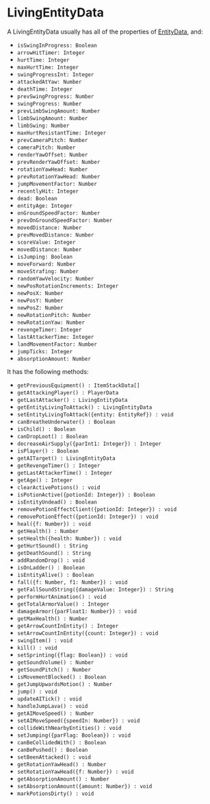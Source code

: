 # LivingEntityData

A LivingEntityData usually has all of the properties of [EntityData](EntityData.md), and:
- `isSwingInProgress: Boolean`
- `arrowHitTimer: Integer`
- `hurtTime: Integer`
- `maxHurtTime: Integer`
- `swingProgressInt: Integer`
- `attackedAtYaw: Number`
- `deathTime: Integer`
- `prevSwingProgress: Number`
- `swingProgress: Number`
- `prevLimbSwingAmount: Number`
- `limbSwingAmount: Number`
- `limbSwing: Number`
- `maxHurtResistantTime: Integer`
- `prevCameraPitch: Number`
- `cameraPitch: Number`
- `renderYawOffset: Number`
- `prevRenderYawOffset: Number`
- `rotationYawHead: Number`
- `prevRotationYawHead: Number`
- `jumpMovementFactor: Number`
- `recentlyHit: Integer`
- `dead: Boolean`
- `entityAge: Integer`
- `onGroundSpeedFactor: Number`
- `prevOnGroundSpeedFactor: Number`
- `movedDistance: Number`
- `prevMovedDistance: Number`
- `scoreValue: Integer`
- `movedDistance: Number`
- `isJumping: Boolean`
- `moveForward: Number`
- `moveStrafing: Number`
- `randomYawVelocity: Number`
- `newPosRotationIncrements: Integer`
- `newPosX: Number`
- `newPosY: Number`
- `newPosZ: Number`
- `newRotationPitch: Number`
- `newRotationYaw: Number`
- `revengeTimer: Integer`
- `lastAttackerTime: Integer`
- `landMovementFactor: Number`
- `jumpTicks: Integer`
- `absorptionAmount: Number`

It has the following methods:
- `getPreviousEquipment() : ItemStackData[]`
- `getAttackingPlayer() : PlayerData`
- `getLastAttacker() : LivingEntityData`
- `getEntityLivingToAttack() : LivingEntityData`
- `setEntityLivingToAttack({entity: EntityRef}) : void`
- `canBreatheUnderwater() : Boolean`
- `isChild() : Boolean`
- `canDropLoot() : Boolean`
- `decreaseAirSupply({parInt1: Integer}) : Integer`
- `isPlayer() : Boolean`
- `getAITarget() : LivingEntityData`
- `getRevengeTimer() : Integer`
- `getLastAttackerTime() : Integer`
- `getAge() : Integer`
- `clearActivePotions() : void`
- `isPotionActive({potionId: Integer}) : Boolean`
- `isEntityUndead() : Boolean`
- `removePotionEffectClient({potionId: Integer}) : void`
- `removePotionEffect({potionId: Integer}) : void`
- `heal({f: Number}) : void`
- `getHealth() : Number`
- `setHealth({health: Number}) : void`
- `getHurtSound() : String`
- `getDeathSound() : String`
- `addRandomDrop() : void`
- `isOnLadder() : Boolean`
- `isEntityAlive() : Boolean`
- `fall({f: Number, f1: Number}) : void`
- `getFallSoundString({damageValue: Integer}) : String`
- `performHurtAnimation() : void`
- `getTotalArmorValue() : Integer`
- `damageArmor({parFloat1: Number}) : void`
- `getMaxHealth() : Number`
- `getArrowCountInEntity() : Integer`
- `setArrowCountInEntity({count: Integer}) : void`
- `swingItem() : void`
- `kill() : void`
- `setSprinting({flag: Boolean}) : void`
- `getSoundVolume() : Number`
- `getSoundPitch() : Number`
- `isMovementBlocked() : Boolean`
- `getJumpUpwardsMotion() : Number`
- `jump() : void`
- `updateAITick() : void`
- `handleJumpLava() : void`
- `getAIMoveSpeed() : Number`
- `setAIMoveSpeed({speedIn: Number}) : void`
- `collideWithNearbyEntities() : void`
- `setJumping({parFlag: Boolean}) : void`
- `canBeCollidedWith() : Boolean`
- `canBePushed() : Boolean`
- `setBeenAttacked() : void`
- `getRotationYawHead() : Number`
- `setRotationYawHead({f: Number}) : void`
- `getAbsorptionAmount() : Number`
- `setAbsorptionAmount({amount: Number}) : void`
- `markPotionsDirty() : void`
